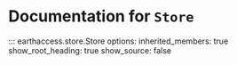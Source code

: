 # Documentation for `Store`

::: earthaccess.store.Store
    options:
      inherited_members: true
    show_root_heading: true
    show_source: false
